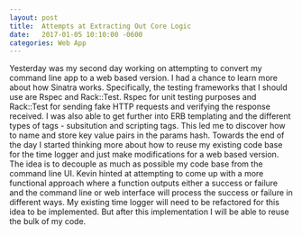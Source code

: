 ```yaml
---
layout: post
title:  Attempts at Extracting Out Core Logic 
date:   2017-01-05 10:10:00 -0600
categories: Web App
---
```


Yesterday was my second day working on attempting to convert my command line app to a web based version. I had a chance to learn more about how Sinatra works. Specifically, the testing frameworks that I should use are Rspec and Rack::Test. Rspec for unit testing purposes and Rack::Test for sending fake HTTP requests and verifying the response received. I was also able to get further into ERB templating and the different types of tags - subsitution and scripting tags. This led me to discover how to name and store key value pairs in the params hash. Towards the end of the day I started thinking more about how to reuse my existing code base for the time logger and just make modifications for a web based version. The idea is to decouple as much as possible my code base from the command line UI. Kevin hinted at attempting to come up with a more functional approach where a function outputs either a success or failure and the command line or web interface will process the success or failure in different ways. My existing time logger will need to be refactored for this idea to be implemented. But after this implementation I will be able to reuse the bulk of my code. 


